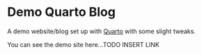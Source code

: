 # Demo Quarto Blog

A demo website/blog set up with [Quarto](https://quarto.org/) with some slight tweaks.

You can see the demo site here...TODO INSERT LINK